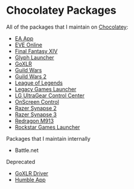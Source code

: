 # Chocolatey Packages

All of the packages that I maintain on [Chocolatey](https://chocolatey.org):

- [EA App](https://community.chocolatey.org/packages/ea-app)
- [EVE Online](https://community.chocolatey.org/packages/eve-online)
- [Final Fantasy XIV](https://community.chocolatey.org/packages/final-fantasy-xiv)
- [Glyph Launcher](https://community.chocolatey.org/packages/glyph-launcher)
- [GoXLR](https://community.chocolatey.org/packages/goxlr)
- [Guild Wars](https://community.chocolatey.org/packages/guild-wars)
- [Guild Wars 2](https://community.chocolatey.org/packages/guild-wars-2)
- [League of Legends](https://community.chocolatey.org/packages/leagueoflegends)
- [Legacy Games Launcher](https://community.chocolatey.org/packages/legacy-games-launcher)
- [LG UltraGear Control Center](https://community.chocolatey.org/packages/lg-ultragear-control-center)
- [OnScreen Control](https://community.chocolatey.org/packages/onscreen-control)
- [Razer Synapse 2](https://community.chocolatey.org/packages/razer-synapse-2)
- [Razer Synapse 3](https://community.chocolatey.org/packages/razer-synapse-3)
- [Redragon M913](https://community.chocolatey.org/packages/redragon-m913)
- [Rockstar Games Launcher](https://community.chocolatey.org/packages/rockstar-launcher)

Packages that I maintain internally

- Battle.net

Deprecated

- [GoXLR Driver](https://community.chocolatey.org/packages/goxlr-driver)
- [Humble App](https://community.chocolatey.org/packages/humble-app)